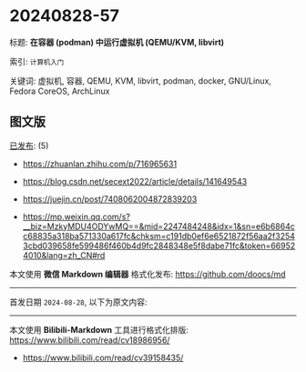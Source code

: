 # 20240828-57

标题:
**在容器 (podman) 中运行虚拟机 (QEMU/KVM, libvirt)**

索引: `计算机入门`

关键词: 虚拟机, 容器, QEMU, KVM, libvirt, podman, docker,
GNU/Linux, Fedora CoreOS, ArchLinux


## 图文版

[已发布](./a.md): (5)

+ <https://zhuanlan.zhihu.com/p/716965631>

+ <https://blog.csdn.net/secext2022/article/details/141649543>

+ <https://juejin.cn/post/7408062004872839203>

+ <https://mp.weixin.qq.com/s?__biz=MzkyMDU4ODYwMQ==&mid=2247484248&idx=1&sn=e6b6864cc68835a318ba571330a617fc&chksm=c191db0ef6e6521872f56aa2f32543cbd039658fe599486f460b4d9fc2848348e5f8dabe71fc&token=669524010&lang=zh_CN#rd>

本文使用 **微信 Markdown 编辑器** 格式化发布: <https://github.com/doocs/md>

----

首发日期 `2024-08-28`, 以下为原文内容:

----

本文使用 **Bilibili-Markdown** 工具进行格式化排版:
<https://www.bilibili.com/read/cv18986956/>

+ <https://www.bilibili.com/read/cv39158435/>
